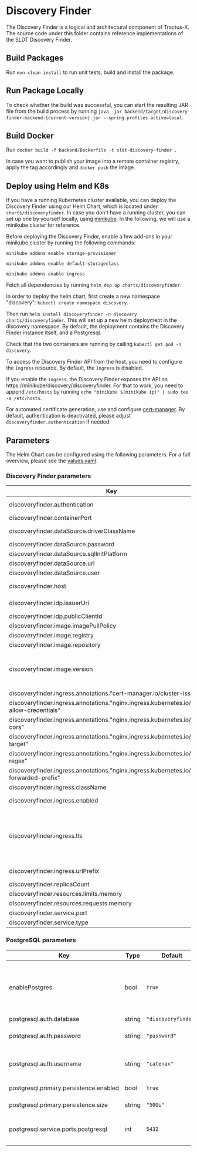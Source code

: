 <!--
    Copyright (c) 2021-2022 Contributors to the Eclipse Foundation

    See the NOTICE file(s) distributed with this work for additional
    information regarding copyright ownership.

    This program and the accompanying materials are made available under the
    terms of the Apache License, Version 2.0 which is available at
    https://www.apache.org/licenses/LICENSE-2.0.

    Unless required by applicable law or agreed to in writing, software
    distributed under the License is distributed on an "AS IS" BASIS, WITHOUT
    WARRANTIES OR CONDITIONS OF ANY KIND, either express or implied. See the
    License for the specific language governing permissions and limitations
    under the License.

    SPDX-License-Identifier: Apache-2.0
-->

# Discovery Finder
The Discovery Finder is a logical and architectural component of Tractus-X. The source code under this folder contains reference implementations of the SLDT Discovery Finder.

## Build Packages
Run `mvn clean install` to run unit tests, build and install the package.

## Run Package Locally
To check whether the build was successful, you can start the resulting JAR file from the build process by running `java -jar backend/target/discovery-finder-backend-{current-version}.jar --spring.profiles.active=local`.

## Build Docker
Run `docker build -f backend/Dockerfile -t sldt-discovery-finder .`

In case you want to publish your image into a remote container registry, apply the tag accordingly and `docker push` the image.

## Deploy using Helm and K8s
If you have a running Kubernetes cluster available, you can deploy the Discovery Finder using our Helm Chart, which is located under `charts/discoveryfinder`.
In case you don't have a running cluster, you can set up one by yourself locally, using [minikube](https://minikube.sigs.k8s.io/docs/start/).
In the following, we will use a minikube cluster for reference.

Before deploying the Discovery Finder, enable a few add-ons in your minikube cluster by running the following commands:

`minikube addons enable storage-provisioner`

`minikube addons enable default-storageclass`

`minikube addons enable ingress`

Fetch all dependencies by running `helm dep up charts/discoveryfinder`.

In order to deploy the helm chart, first create a new namespace "discovery": `kubectl create namespace discovery`.

Then run `helm install discoveryfinder -n discovery charts/discoveryfinder`. This will set up a new helm deployment in the discovery namespace. By default, the deployment contains the Discovery Finder instance itself, and a Postgresql.

Check that the two containers are running by calling `kubectl get pod -n discovery`.

To access the Discovery Finder API from the host, you need to configure the `Ingress` resource.
By default, the `Ingress` is disabled.

If you enable the `Ingress`, the Discovery Finder exposes the API on https://minikube/discovery/discoveryfinder.
For that to work, you need to append `/etc/hosts` by running `echo "minikube $(minikube ip)" | sudo tee -a /etc/hosts`.

For automated certificate generation, use and configure [cert-manager](https://cert-manager.io/).
By default, authentication is deactivated, please adjust `discoveryfinder.authentication` if needed.

## Parameters
The Helm Chart can be configured using the following parameters. For a full overview, please see the [values.yaml](./charts/discoveryfinder/values.yaml).

### Discovery Finder parameters
| Key | Type | Default                             | Description                                                                                                                                                                                                                    |
|-----|------|-------------------------------------|--------------------------------------------------------------------------------------------------------------------------------------------------------------------------------------------------------------------------------|
| discoveryfinder.authentication | bool | `false`                             | Enables OAuth2 based authentication/authorization                                                                                                                                                                              |
| discoveryfinder.containerPort | int | `4243`                              | Containerport                                                                                                                                                                                                                  |
| discoveryfinder.dataSource.driverClassName | string | `"org.postgresql.Driver"`           | The driver class name for the database connection                                                                                                                                                                              |
| discoveryfinder.dataSource.password | string | `"password"`                        | Datasource password                                                                                                                                                                                                            |
| discoveryfinder.dataSource.sqlInitPlatform | string | `"pg"`                              | Datasource InitPlatform                                                                                                                                                                                                        |
| discoveryfinder.dataSource.url | string | `"jdbc:postgresql://database:5432"` | Datasource URL                                                                                                                                                                                                                 |
| discoveryfinder.dataSource.user | string | `"user"`                            | Datasource user                                                                                                                                                                                                                |
| discoveryfinder.host | string | `"localhost"`                       | This value is used by the Ingress object (if enabled) to route traffic                                                                                                                                                         |
| discoveryfinder.idp.issuerUri | string | `""`                 | The issuer URI of the OAuth2 identity provider                                                                                                                                                                                 |
| discoveryfinder.idp.publicClientId | string | `""`                     | ClientId                                                                                                                                                                                                                       |
| discoveryfinder.image.imagePullPolicy | string | `"IfNotPresent"`                    | ImagepullPolicy                                                                                                                                                                                                                |
| discoveryfinder.image.registry | string | `"ghcr.io/catenax-ng"`              | Image registry                                                                                                                                                                                                                 |
| discoveryfinder.image.repository | string | `"sldt-discovery-finder"`           | Image repository                                                                                                                                                                                                               |
| discoveryfinder.image.version | string | `""`                                | Version of image. By default the app Version from Chart.yml is used. You can overwrite the version to use an  other version of sldt-discovery-finder                                                                           |
| discoveryfinder.ingress.annotations."cert-manager.io/cluster-issuer" | string | `"selfsigned-cluster-issuer"`       |                                                                                                                                                                                                                                |
| discoveryfinder.ingress.annotations."nginx.ingress.kubernetes.io/cors-allow-credentials" | string | `"true"`                            |                                                                                                                                                                                                                                |
| discoveryfinder.ingress.annotations."nginx.ingress.kubernetes.io/enable-cors" | string | `"true"`                            |                                                                                                                                                                                                                                |
| discoveryfinder.ingress.annotations."nginx.ingress.kubernetes.io/rewrite-target" | string | `"/$2"`                             |                                                                                                                                                                                                                                |
| discoveryfinder.ingress.annotations."nginx.ingress.kubernetes.io/use-regex" | string | `"true"`                            |                                                                                                                                                                                                                                |
| discoveryfinder.ingress.annotations."nginx.ingress.kubernetes.io/x-forwarded-prefix" | string | `"/discoveryfinder"`                |                                                                                                                                                                                                                                |
| discoveryfinder.ingress.className | string | `"nginx"`                           | The Ingress class name                                                                                                                                                                                                         |
| discoveryfinder.ingress.enabled | bool | `false`                             | Configures if an Ingress resource is created                                                                                                                                                                                   |
| discoveryfinder.ingress.tls | bool | `false`                             | Configures whether the `Ingress` should include TLS configuration. In that case, a separate `Secret` (as defined by `registry.ingress.tlsSecretName`) needs to be provided manually or by using [cert-manager](https://cert-manager.io/) |
| discoveryfinder.ingress.urlPrefix | string | `"/discoveryfinder"`                | The url prefix that is used by the Ingress resource to route traffic                                                                                                                                                           |
| discoveryfinder.replicaCount | int | `1`                                 | Replica count                                                                                                                                                                                                                  |
| discoveryfinder.resources.limits.memory | string | `"1024Mi"`                          | Resources limit memory                                                                                                                                                                                                         |
| discoveryfinder.resources.requests.memory | string | `"512Mi"`                           | Resources request memory                                                                                                                                                                                                       |
| discoveryfinder.service.port | int | `8080`                              | Service port                                                                                                                                                                                                                   |
| discoveryfinder.service.type | string | `"ClusterIP"`                       | Service type                                                                                                                                                                                                                   |
### PostgreSQL parameters
| Key | Type | Default                             | Description                                                                                   |
|-----|------|-------------------------------------|-----------------------------------------------------------------------------------------------|
| enablePostgres | bool | `true`                              | If enabled, the postgreSQL instance will be run. Disable if you use your own hosted postgreSQL. |
| postgresql.auth.database | string | `"discoveryfinder"`                 | Database name                                                                                 |
| postgresql.auth.password | string | `"password"`                        | Password for authentication at the database                                                   |
| postgresql.auth.username | string | `"catenax"`                         | Username that is used to authenticate at the database                                         |
| postgresql.primary.persistence.enabled | bool | `true`                              | Persistence enabled                                                                           |
| postgresql.primary.persistence.size | string | `"50Gi"`                            | Size of persistence                                                                           |
| postgresql.service.ports.postgresql | int | `5432`                              | Size of the PersistentVolume that persists the data                                           |
